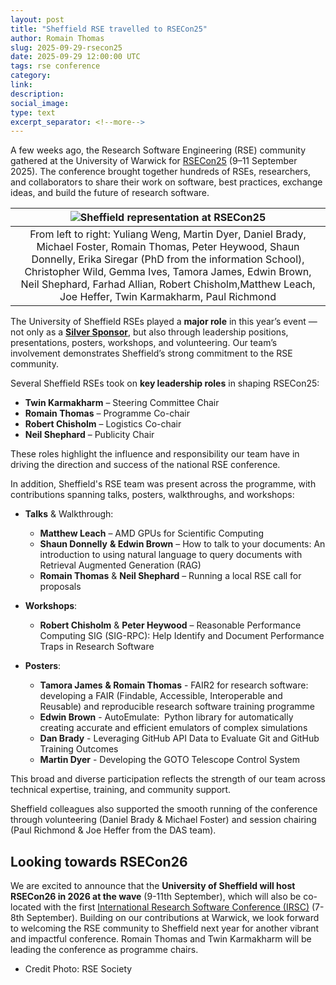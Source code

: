 ```yaml
---
layout: post
title: "Sheffield RSE travelled to RSECon25"
author: Romain Thomas
slug: 2025-09-29-rsecon25
date: 2025-09-29 12:00:00 UTC
tags: rse conference
category:
link:
description:
social_image:
type: text
excerpt_separator: <!--more-->
---
```



A few weeks ago, the Research Software Engineering (RSE) community gathered at the University of Warwick 
for [RSECon25][rsecon25] (9–11 September 2025). The conference brought together hundreds of RSEs, researchers, 
and collaborators to share their work on software, best practices, exchange ideas, and build the future of research software.

<!--more-->

| ![Sheffield representation at RSECon25](/assets/images/2025-09-29-RSECon25.png) | 
|:--:| 
| From left to right: Yuliang Weng, Martin Dyer, Daniel Brady, Michael Foster, Romain Thomas, Peter Heywood, Shaun Donnelly, Erika Siregar (PhD from the information School), Christopher Wild, Gemma Ives, Tamora James, Edwin Brown, Neil Shephard, Farhad Allian, Robert Chisholm,Matthew Leach, Joe Heffer, Twin Karmakharm, Paul Richmond|

The University of Sheffield RSEs played a **major role** in this year’s event — not only as 
a **[Silver Sponsor][silver]**, but also through leadership positions, presentations, posters, workshops, and volunteering. Our team’s involvement demonstrates Sheffield’s strong commitment to the RSE community.

Several Sheffield RSEs took on **key leadership roles** in shaping RSECon25:

- **Twin Karmakharm** – Steering Committee Chair    
- **Romain Thomas** – Programme Co-chair
- **Robert Chisholm** – Logistics Co-chair
- **Neil Shephard** – Publicity Chair

These roles highlight the influence and responsibility our team have in driving the direction and success of the national RSE conference.

In addition, Sheffield's RSE team was present across the programme, with contributions spanning talks, posters, walkthroughs, and workshops:

- **Talks** & Walkthrough:
    - **Matthew Leach** – AMD GPUs for Scientific Computing
    - **Shaun Donnelly** **& Edwin Brown** – How to talk to your documents: An introduction to using natural language to query documents with Retrieval Augmented Generation (RAG)
    - **Romain Thomas** & **Neil Shephard**  – Running a local RSE call for proposals

- **Workshops**:
    - **Robert Chisholm** & **Peter Heywood**  – Reasonable Performance Computing SIG (SIG-RPC): Help Identify and Document Performance Traps in Research Software

- **Posters**:
    - **Tamora James** **& Romain Thomas** - FAIR2 for research software: developing a FAIR (Findable, Accessible, Interoperable and Reusable) and reproducible research software training programme
    - **Edwin Brown** - AutoEmulate:  Python library for automatically creating accurate and efficient emulators of complex simulations
    - **Dan Brady** - Leveraging GitHub API Data to Evaluate Git and GitHub Training Outcomes
    - **Martin Dyer** - Developing the GOTO Telescope Control System

This broad and diverse participation reflects the strength of our team across technical expertise, training, and community support.

Sheffield colleagues also supported the smooth running of the conference through volunteering (Daniel Brady & Michael Foster) and session chairing (Paul Richmond & Joe Heffer from the DAS team).

## Looking towards RSECon26

We are excited to announce that the **University of Sheffield will host RSECon26 in 2026 at the wave** (9-11th September), which will also be co-located with the first [International Research Software Conference (IRSC)][IRSC] (7-8th September). 
Building on our contributions at Warwick, we look forward to welcoming the RSE community to Sheffield next year for another vibrant and impactful conference. Romain Thomas and Twin Karmakharm will be leading the conference as programme chairs.  

* Credit Photo: RSE Society

[rsecon25]: https://rsecon25.society-rse.org/
[IRSC]: https://www.researchsoft.org/irsc/
[silver]: https://rsecon25.society-rse.org/sponsors/
